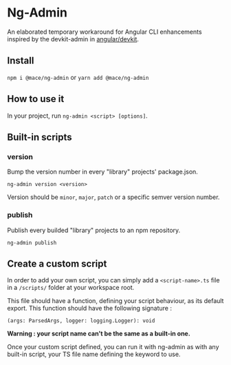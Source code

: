 # Ng-Admin

An elaborated temporary workaround for Angular CLI enhancements inspired by the devkit-admin in [angular/devkit](https://github.com/angular/devkit).

## Install

`npm i @mace/ng-admin` or `yarn add @mace/ng-admin`

## How to use it

In your project, run `ng-admin <script> [options]`.

## Built-in scripts

### version

Bump the version number in every "library" projects' package.json.

`ng-admin version <version>`

Version should be `minor`, `major`, `patch` or a specific semver version number.

### publish

Publish every builded "library" projects to an npm repository.

`ng-admin publish`

## Create a custom script

In order to add your own script, you can simply add a `<script-name>.ts` file in a `/scripts/` folder at your workspace root.

This file should have a function, defining your script behaviour, as its default export. This function should have the following signature :

`(args: ParsedArgs, logger: logging.Logger): void`

**Warning : your script name can't be the same as a built-in one.**

Once your custom script defined, you can run it with ng-admin as with any built-in script, your TS file name defining the keyword to use.
